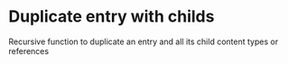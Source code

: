 # Duplicate entry with childs

Recursive function to duplicate an entry and all its child content types or references
